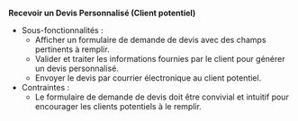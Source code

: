 **Recevoir un Devis Personnalisé (Client potentiel)**

* Sous-fonctionnalités :
  * Afficher un formulaire de demande de devis avec des champs pertinents à remplir.
  * Valider et traiter les informations fournies par le client pour générer un devis personnalisé.
  * Envoyer le devis par courrier électronique au client potentiel.
* Contraintes :
  * Le formulaire de demande de devis doit être convivial et intuitif pour encourager les clients potentiels à le remplir.
